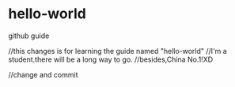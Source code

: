 # hello-world
github guide

//this changes is for learning the guide named "hello-world"
//I'm a student.there will be a long way to go.
//besides,China No.1!XD

//change and commit
